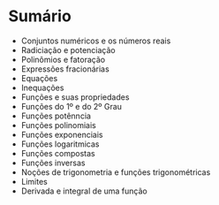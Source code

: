 # Sumário

* Conjuntos numéricos e os números reais
* Radiciação e potenciação
* Polinômios e fatoração
* Expressões fracionárias
* Equações
* Inequações
* Funções e suas propriedades
* Funções do 1º e do 2º Grau
* Funções potênncia
* Funções polinomiais
* Funções exponenciais
* Funções logaritmicas
* Funções compostas
* Funções inversas
* Noções de trigonometria e funções trigonométricas
* Limites
* Derivada e integral de uma função
